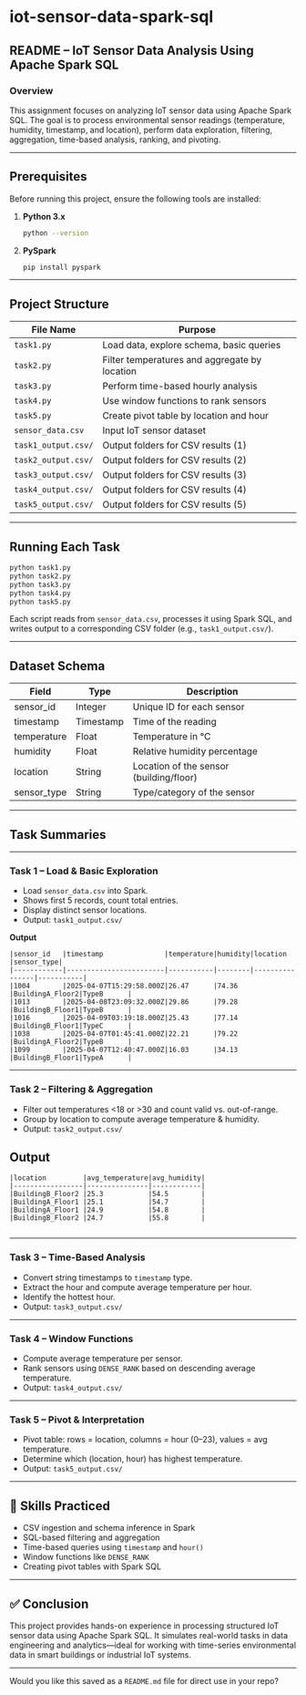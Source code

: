 # iot-sensor-data-spark-sql

## **README – IoT Sensor Data Analysis Using Apache Spark SQL**

### **Overview**

This assignment focuses on analyzing IoT sensor data using Apache Spark SQL. The goal is to process environmental sensor readings (temperature, humidity, timestamp, and location), perform data exploration, filtering, aggregation, time-based analysis, ranking, and pivoting.

---

##  **Prerequisites**

Before running this project, ensure the following tools are installed:

1. **Python 3.x**  
   ```bash
   python --version
   ```

2. **PySpark**  
   ```bash
   pip install pyspark
   ```

---

## **Project Structure**

| File Name     | Purpose                                        |
|---------------|------------------------------------------------|
| `task1.py`    | Load data, explore schema, basic queries       |
| `task2.py`    | Filter temperatures and aggregate by location  |
| `task3.py`    | Perform time-based hourly analysis             |
| `task4.py`    | Use window functions to rank sensors           |
| `task5.py`    | Create pivot table by location and hour        |
| `sensor_data.csv` | Input IoT sensor dataset                  |
| `task1_output.csv/` | Output folders for CSV results (1)    |
| `task2_output.csv/` | Output folders for CSV results (2)    |
| `task3_output.csv/` | Output folders for CSV results (3)    |
| `task4_output.csv/` | Output folders for CSV results (4)    |
| `task5_output.csv/` | Output folders for CSV results (5)    |

---

##  **Running Each Task**

```bash
python task1.py
python task2.py
python task3.py
python task4.py
python task5.py
```

Each script reads from `sensor_data.csv`, processes it using Spark SQL, and writes output to a corresponding CSV folder (e.g., `task1_output.csv/`).

---

## **Dataset Schema**

| Field        | Type      | Description                           |
|--------------|-----------|---------------------------------------|
| sensor_id    | Integer   | Unique ID for each sensor             |
| timestamp    | Timestamp | Time of the reading                   |
| temperature  | Float     | Temperature in °C                     |
| humidity     | Float     | Relative humidity percentage          |
| location     | String    | Location of the sensor (building/floor)|
| sensor_type  | String    | Type/category of the sensor           |

---

## **Task Summaries**

---

### **Task 1 – Load & Basic Exploration**

- Load `sensor_data.csv` into Spark.
- Shows first 5 records, count total entries.
- Display distinct sensor locations.
- Output: `task1_output.csv/`

**Output**
```
|sensor_id   |timestamp               |temperature|humidity|location        |sensor_type|
|------------|------------------------|-----------|--------|----------------|-----------|
|1004        |2025-04-07T15:29:58.000Z|26.47      |74.36   |BuildingA_Floor2|TypeB      |
|1013        |2025-04-08T23:09:32.000Z|29.86      |79.28   |BuildingB_Floor1|TypeB      |
|1016        |2025-04-09T03:19:18.000Z|25.43      |77.14   |BuildingB_Floor1|TypeC      |
|1038        |2025-04-07T01:45:41.000Z|22.21      |79.22   |BuildingA_Floor2|TypeB      |
|1099        |2025-04-07T12:40:47.000Z|16.03      |34.13   |BuildingB_Floor1|TypeA      |
```
---

### **Task 2 – Filtering & Aggregation**

- Filter out temperatures <18 or >30 and count valid vs. out-of-range.
- Group by location to compute average temperature & humidity.
- Output: `task2_output.csv/`
  
## **Output**
```
|location         |avg_temperature|avg_humidity|
|-----------------|---------------|------------|
|BuildingB_Floor2 |25.3           |54.5        |
|BuildingA_Floor1 |25.1           |54.7        |
|BuildingA_Floor1 |24.9           |54.8        |
|BuildingB_Floor2 |24.7           |55.8        |


```
---

### **Task 3 – Time-Based Analysis**

- Convert string timestamps to `timestamp` type.
- Extract the hour and compute average temperature per hour.
- Identify the hottest hour.
- Output: `task3_output.csv/`

---

### **Task 4 – Window Functions**

- Compute average temperature per sensor.
- Rank sensors using `DENSE_RANK` based on descending average temperature.
- Output: `task4_output.csv/`

---

### **Task 5 – Pivot & Interpretation**

- Pivot table: rows = location, columns = hour (0–23), values = avg temperature.
- Determine which (location, hour) has highest temperature.
- Output: `task5_output.csv/`

---

## 🧠 **Skills Practiced**

- CSV ingestion and schema inference in Spark
- SQL-based filtering and aggregation
- Time-based queries using `timestamp` and `hour()`
- Window functions like `DENSE_RANK`
- Creating pivot tables with Spark SQL

---

## ✅ **Conclusion**

This project provides hands-on experience in processing structured IoT sensor data using Apache Spark SQL. It simulates real-world tasks in data engineering and analytics—ideal for working with time-series environmental data in smart buildings or industrial IoT systems.

---

Would you like this saved as a `README.md` file for direct use in your repo?
